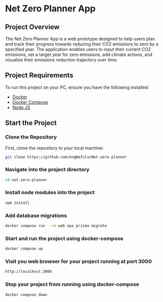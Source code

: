 # Net Zero Planner App

## Project Overview
The Net Zero Planner App is a web prototype designed to help users plan and track their progress towards reducing their CO2 emissions to zero by a specified year. The application enables users to input their current CO2 emissions, set a target year for zero emissions, add climate actions, and visualize their emissions reduction trajectory over time.

## Project Requirements
To run this project on your PC, ensure you have the following installed:
- [Docker](https://www.docker.com/)
- [Docker Compose](https://docs.docker.com/compose/)
- [Node JS](https://nodejs.org/en)

## Start the Project

### Clone the Repository
First, clone the repository to your local machine:
```bash
git clone https://github.com/engWafula/Net-zero-planner
````
### Navigate into the project directory
````bash
cd net-zero-planner
````
### Install node modules into the project
````bash
npm install
````
### Add database migrations
````bash
docker compose run --rm web npx prisma migrate
````


### Start and run the project using docker-compose
````bash
docker compose up
````
### Visit you web browser for your project running at port 3000
````bash
http://localhost:3000
````
### Stop your project from running using docker-compose
````bash
docker compose down


